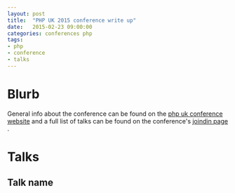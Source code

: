 ```yaml
---
layout: post
title:  "PHP UK 2015 conference write up"
date:   2015-02-23 09:00:00
categories: conferences php
tags:
- php
- conference
- talks
---
```


Blurb
======
General info about the conference can be found on the [php uk conference website][phpuk2015-website] and a full list of talks can be found on
the conference's [joindin page][phpuk2015-joindin] .


Talks
======

## Talk name

[phpuk2015-website]: http://phpconference.co.uk/
[phpuk2015-joindin]: https://joind.in/event/view/3063
